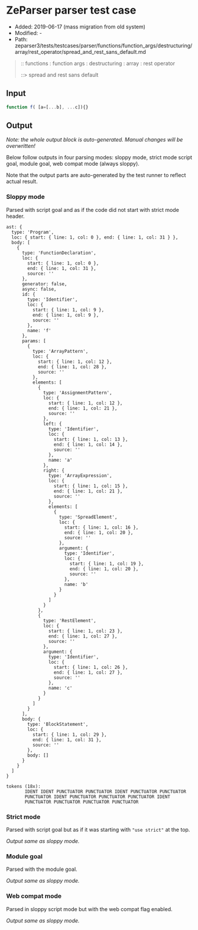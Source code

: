 # ZeParser parser test case

- Added: 2019-06-17 (mass migration from old system)
- Modified: -
- Path: zeparser3/tests/testcases/parser/functions/function_args/destructuring/array/rest_operator/spread_and_rest_sans_default.md

> :: functions : function args : destructuring : array : rest operator
>
> ::> spread and rest sans default

## Input

`````js
function f( [a=[...b], ...c]){}
`````

## Output

_Note: the whole output block is auto-generated. Manual changes will be overwritten!_

Below follow outputs in four parsing modes: sloppy mode, strict mode script goal, module goal, web compat mode (always sloppy).

Note that the output parts are auto-generated by the test runner to reflect actual result.

### Sloppy mode

Parsed with script goal and as if the code did not start with strict mode header.

`````
ast: {
  type: 'Program',
  loc: { start: { line: 1, col: 0 }, end: { line: 1, col: 31 } },
  body: [
    {
      type: 'FunctionDeclaration',
      loc: {
        start: { line: 1, col: 0 },
        end: { line: 1, col: 31 },
        source: ''
      },
      generator: false,
      async: false,
      id: {
        type: 'Identifier',
        loc: {
          start: { line: 1, col: 9 },
          end: { line: 1, col: 9 },
          source: ''
        },
        name: 'f'
      },
      params: [
        {
          type: 'ArrayPattern',
          loc: {
            start: { line: 1, col: 12 },
            end: { line: 1, col: 28 },
            source: ''
          },
          elements: [
            {
              type: 'AssignmentPattern',
              loc: {
                start: { line: 1, col: 12 },
                end: { line: 1, col: 21 },
                source: ''
              },
              left: {
                type: 'Identifier',
                loc: {
                  start: { line: 1, col: 13 },
                  end: { line: 1, col: 14 },
                  source: ''
                },
                name: 'a'
              },
              right: {
                type: 'ArrayExpression',
                loc: {
                  start: { line: 1, col: 15 },
                  end: { line: 1, col: 21 },
                  source: ''
                },
                elements: [
                  {
                    type: 'SpreadElement',
                    loc: {
                      start: { line: 1, col: 16 },
                      end: { line: 1, col: 20 },
                      source: ''
                    },
                    argument: {
                      type: 'Identifier',
                      loc: {
                        start: { line: 1, col: 19 },
                        end: { line: 1, col: 20 },
                        source: ''
                      },
                      name: 'b'
                    }
                  }
                ]
              }
            },
            {
              type: 'RestElement',
              loc: {
                start: { line: 1, col: 23 },
                end: { line: 1, col: 27 },
                source: ''
              },
              argument: {
                type: 'Identifier',
                loc: {
                  start: { line: 1, col: 26 },
                  end: { line: 1, col: 27 },
                  source: ''
                },
                name: 'c'
              }
            }
          ]
        }
      ],
      body: {
        type: 'BlockStatement',
        loc: {
          start: { line: 1, col: 29 },
          end: { line: 1, col: 31 },
          source: ''
        },
        body: []
      }
    }
  ]
}

tokens (18x):
       IDENT IDENT PUNCTUATOR PUNCTUATOR IDENT PUNCTUATOR PUNCTUATOR
       PUNCTUATOR IDENT PUNCTUATOR PUNCTUATOR PUNCTUATOR IDENT
       PUNCTUATOR PUNCTUATOR PUNCTUATOR PUNCTUATOR
`````

### Strict mode

Parsed with script goal but as if it was starting with `"use strict"` at the top.

_Output same as sloppy mode._

### Module goal

Parsed with the module goal.

_Output same as sloppy mode._

### Web compat mode

Parsed in sloppy script mode but with the web compat flag enabled.

_Output same as sloppy mode._
